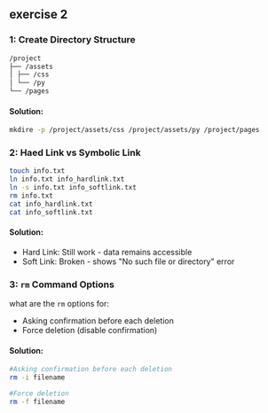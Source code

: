 ## exercise 2
### 1: Create Directory Structure

```bash
/project
├── /assets
│ ├── /css
│ └── /py
└── /pages
```

#### Solution:

```bash
mkdire -p /project/assets/css /project/assets/py /project/pages
```

### 2: Haed Link vs Symbolic Link

```bash
touch info.txt
ln info.txt info_hardlink.txt
ln -s info.txt info_softlink.txt
rm info.txt
cat info_hardlink.txt
cat info_softlink.txt
```

#### Solution:

- Hard Link: Still work - data remains accessible
- Soft Link: Broken - shows "No such file or directory" error

### 3: `rm` Command Options

what are the `rm` options for:
- Asking confirmation before each deletion
- Force deletion (disable confirmation)

#### Solution:

```bash
#Asking confirmation before each deletion
rm -i filename

#Force deletion
rm -f filename
```